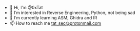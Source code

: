 - 👋 Hi, I’m @0xTat
- 👀 I’m interested in Reverse Engineering, Python, not being sad
- 🌱 I’m currently learning ASM, Ghidra and IR
- 📫 How to reach me tat_sec@protonmail.com

<!---
0xTat/0xTat is a ✨ special ✨ repository because its `README.md` (this file) appears on your GitHub profile.
You can click the Preview link to take a look at your changes.
--->
